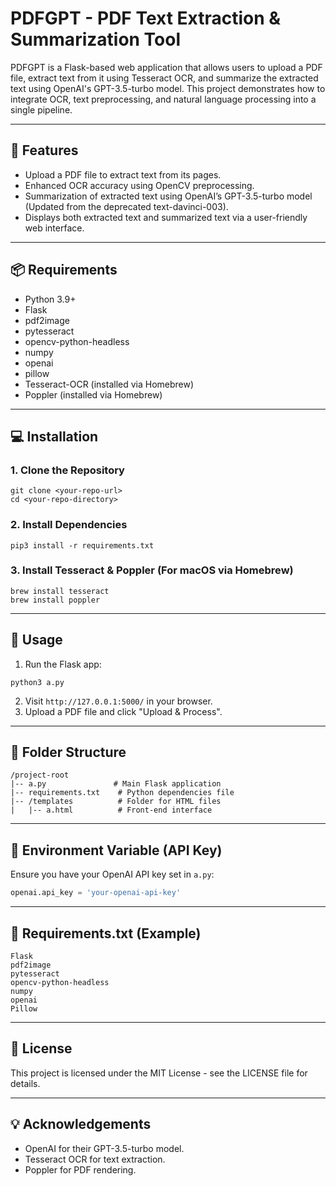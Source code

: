 
# PDFGPT - PDF Text Extraction & Summarization Tool

PDFGPT is a Flask-based web application that allows users to upload a PDF file, extract text from it using Tesseract OCR, and summarize the extracted text using OpenAI's GPT-3.5-turbo model. This project demonstrates how to integrate OCR, text preprocessing, and natural language processing into a single pipeline.

---

## 📌 Features
- Upload a PDF file to extract text from its pages.
- Enhanced OCR accuracy using OpenCV preprocessing.
- Summarization of extracted text using OpenAI’s GPT-3.5-turbo model (Updated from the deprecated text-davinci-003).
- Displays both extracted text and summarized text via a user-friendly web interface.

---

## 📦 Requirements
- Python 3.9+
- Flask
- pdf2image
- pytesseract
- opencv-python-headless
- numpy
- openai
- pillow
- Tesseract-OCR (installed via Homebrew)
- Poppler (installed via Homebrew)

---

## 💻 Installation
### 1. Clone the Repository
```
git clone <your-repo-url>
cd <your-repo-directory>
```

### 2. Install Dependencies
```
pip3 install -r requirements.txt
```

### 3. Install Tesseract & Poppler (For macOS via Homebrew)
```
brew install tesseract
brew install poppler
```

---

## 🚀 Usage
1. Run the Flask app:
```
python3 a.py
```
2. Visit `http://127.0.0.1:5000/` in your browser.
3. Upload a PDF file and click "Upload & Process".

---

## 📂 Folder Structure
```
/project-root
|-- a.py               # Main Flask application
|-- requirements.txt    # Python dependencies file
|-- /templates          # Folder for HTML files
|   |-- a.html          # Front-end interface
```

---

## 🔑 Environment Variable (API Key)
Ensure you have your OpenAI API key set in `a.py`:
```python
openai.api_key = 'your-openai-api-key'
```

---

## 📌 Requirements.txt (Example)
```
Flask
pdf2image
pytesseract
opencv-python-headless
numpy
openai
Pillow
```

---

## 📜 License
This project is licensed under the MIT License - see the LICENSE file for details.

---

## 💡 Acknowledgements
- OpenAI for their GPT-3.5-turbo model.
- Tesseract OCR for text extraction.
- Poppler for PDF rendering.
